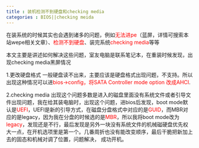 ```yaml
---
title : 装机检测不到硬盘和checking media
categories : BIOS||checking meida
---
```

>
在装系统的时候其实也会遇到诸多的问题，例如<font color="red">无法进pe</font>（蓝屏，详情可搜索本站wepe相关文章）、<font color="red">检测不到硬盘</font>、装完系统<font color="red">checking media</font>等等

本文主要是讲述如何解决这些问题，室友电脑是联系笔记本，在重装时候发现，出现checking media黑屏情况

1.更改硬盘格式
	一般硬盘读不出来，主要应该是硬盘格式出现问题，不支持。所以出现这种情况可以进<font color="red">bios->config，将SATA Controller mode option 改成AHCI</font>.

2.checking media
	出现这个问题多数是进入的磁盘里面没有系统文件或者引导文件出现问题，我在给其装电脑时，出现这个问题，进bios后发现，boot mode默认是<font color="red">UEFI</font>，UEFI是新的引导方式，在磁盘分盘格式中对应的是<font color="red">GUID</font>，而MBR对应的是legacy，因为我在分盘的时候选的是<font color="red">MBR</font>，所以我将boot mode改为<font color="red">legacy</font>，发现还是不行，最后发现是另外一块没有系统文件的机械磁硬盘优先权大一点，在开机选项里是第一个。几番周折也没有能改变顺序，最后干脆把新加上去的固态和机械对调了位置，问题解决，
成功开机。
